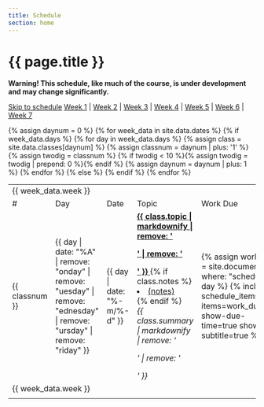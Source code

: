 ```yaml
---
title: Schedule
section: home
---
```

# {{ page.title }}

**Warning!  This schedule, like much of the course, is under development
and may change significantly.**

<a href="#schedule" class="sr-only sr-only-focusable">Skip to schedule</a>
[Week 1](#week01) |
[Week 2](#week02) |
[Week 3](#week03) |
[Week 4](#week04) |
[Week 5](#week05) |
[Week 6](#week06) |
[Week 7](#week07) 
<a name="schedule"></a>

<table class="table table-condensed table-responsive text-center">
  <tbody style="vertical-align: middle">
    {% assign daynum = 0 %}
    {% for week_data in site.data.dates %}
      {% if week_data.days %}
        <tr class="week-header">
          <td colspan="9"><a name="{{ week_data.anchor }}"></a>{{ week_data.week }}</td>
        </tr>
        <tr class="column-header">
          <td class="hidden-xs">#</td>
          <td class="hidden-xs">Day</td>
          <td>Date</td>
          <td colspan="4">Topic</td>
          <td colspan="2">Work Due</td>
        </tr>
        {% for day in week_data.days %}
          {% assign class = site.data.classes[daynum] %}
          {% assign classnum = daynum | plus: '1' %}
          {% assign twodig = classnum %}
          {% if twodig < 10 %}{% assign twodig = twodig | prepend: 0 %}{% endif %}
          <tr>
            <td class="hidden-xs">{{ classnum }}</td>
            <td class="hidden-xs">{{ day | date: "%A" | remove: "onday" | remove: "uesday" | remove: "ednesday" | remove: "ursday" | remove: "riday" }}</td>
            <td>{{ day | date: "%-m/%-d" }}</td>
            <td halign="left" colspan="4">
                    <a href="{{ site.baseurl }}/eboards/eboard{{ twodig }}.html">
                    <strong>{{ class.topic | markdownify | remove: '<p>' | remove: '</p>' }}</strong>
                    </a>
                {% if class.notes %}<li><a href="{{ class.notes }}">(notes)</a></li>{% endif %}
                <br>
                  <em>{{ class.summary | markdownify | remove: '<p>' | remove: '</p>' }}</em>
            </td>
            <td class="text-nowrap">
              {% assign work_due = site.documents | where: "schedule", day %}
              {% include schedule_items.html items=work_due show-due-time=true show-subtitle=true %}
            </td>
          </tr>
          {% assign daynum = daynum | plus: 1 %}
        {% endfor %}
      {% else %}
        <tr class="week-header">
          <td colspan="9">{{ week_data.week }}</td>
        </tr>
        <tr>
          <td colspan="9"></td>
        </tr>
      {% endif %}
    {% endfor %}
  </tbody>
</table>
